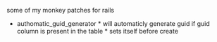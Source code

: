 

some of my monkey patches for rails

  *  authomatic_guid_generator
    *  will automaticly generate guid if guid column is present in the table
    *  sets itself before create 
